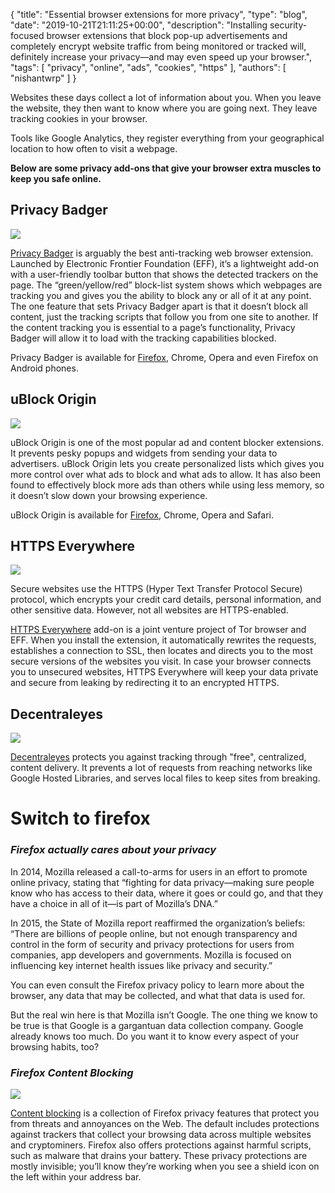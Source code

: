 {
    "title": "Essential browser extensions for more privacy",
    "type": "blog",
    "date": "2019-10-21T21:11:25+00:00",
    "description": "Installing security-focused browser extensions that block pop-up advertisements and completely encrypt website traffic from being monitored or tracked will, definitely increase your privacy—and may even speed up your browser.",
    "tags": [ "privacy", "online", "ads", "cookies", "https" ],
    "authors": [ "nishantwrp" ]
}

Websites these days collect a lot of information about you. When you leave the website, they then want to know where you are going next. They leave tracking cookies in your browser. 

Tools like Google Analytics, they register everything from your geographical location to how often to visit a webpage.

**Below are some privacy add-ons that give your browser extra muscles to keep you safe online.** 

## Privacy Badger

<img src="/img/blog/online-privacy/privacy-badger.png">

[Privacy Badger](https://www.eff.org/privacybadger) is arguably the best anti-tracking web browser extension. Launched by Electronic Frontier Foundation (EFF), it’s a lightweight add-on with a user-friendly toolbar button that shows the detected trackers on the page. The “green/yellow/red” block-list system shows which webpages are tracking you and gives you the ability to block any or all of it at any point. The one feature that sets Privacy Badger apart is that it doesn’t block all content, just the tracking scripts that follow you from one site to another. If the content tracking you is essential to a page’s functionality, Privacy Badger will allow it to load with the tracking capabilities blocked.

Privacy Badger is available for [Firefox](https://addons.mozilla.org/en-US/firefox/addon/privacy-badger17/), Chrome, Opera and even Firefox on Android phones.

## uBlock Origin

<img src="/img/blog/online-privacy/ublock-origin.png">

uBlock Origin is one of the most popular ad and content blocker extensions. It prevents pesky popups and widgets from sending your data to advertisers. uBlock Origin lets you create personalized lists which gives you more control over what ads to block and what ads to allow. It has also been found to effectively block more ads than others while using less memory, so it doesn’t slow down your browsing experience.

uBlock Origin is available for [Firefox](https://addons.mozilla.org/en-US/firefox/addon/ublock-origin/), Chrome, Opera and Safari.

## HTTPS Everywhere

<img src="/img/blog/online-privacy/https.png">

Secure websites use the HTTPS (Hyper Text Transfer Protocol Secure) protocol, which encrypts your credit card details, personal information, and other sensitive data. However, not all websites are HTTPS-enabled.

[HTTPS Everywhere](https://www.eff.org/https-everywhere) add-on is a joint venture project of Tor browser and EFF. When you install the extension, it automatically rewrites the requests, establishes a connection to SSL, then locates and directs you to the most secure versions of the websites you visit. In case your browser connects you to unsecured websites, HTTPS Everywhere will keep your data private and secure from leaking by redirecting it to an encrypted HTTPS.

## Decentraleyes

<img src="/img/blog/online-privacy/decentraleyes.png">

[Decentraleyes](https://decentraleyes.org/) protects you against tracking through "free", centralized, content delivery. It prevents a lot of requests from reaching networks like Google Hosted Libraries, and serves local files to keep sites from breaking.

# Switch to firefox

### *Firefox actually cares about your privacy*

In 2014, Mozilla released a call-to-arms for users in an effort to promote online privacy, stating that “fighting for data privacy—making sure people know who has access to their data, where it goes or could go, and that they have a choice in all of it—is part of Mozilla’s DNA.”

In 2015, the State of Mozilla report reaffirmed the organization’s beliefs: “There are billions of people online, but not enough transparency and control in the form of security and privacy protections for users from companies, app developers and governments. Mozilla is focused on influencing key internet health issues like privacy and security.”

You can even consult the Firefox privacy policy to learn more about the browser, any data that may be collected, and what that data is used for.

But the real win here is that Mozilla isn’t Google. The one thing we know to be true is that Google is a gargantuan data collection company. Google already knows too much. Do you want it to know every aspect of your browsing habits, too?

### *Firefox Content Blocking*

<img src="/img/blog/online-privacy/content-blocking.jpg">

[Content blocking](https://support.mozilla.org/en-US/kb/content-blocking) is a collection of Firefox privacy features that protect you from threats and annoyances on the Web. The default includes protections against trackers that collect your browsing data across multiple websites and cryptominers. Firefox also offers protections against harmful scripts, such as malware that drains your battery. These privacy protections are mostly invisible; you’ll know they’re working when you see a shield icon on the left within your address bar. 